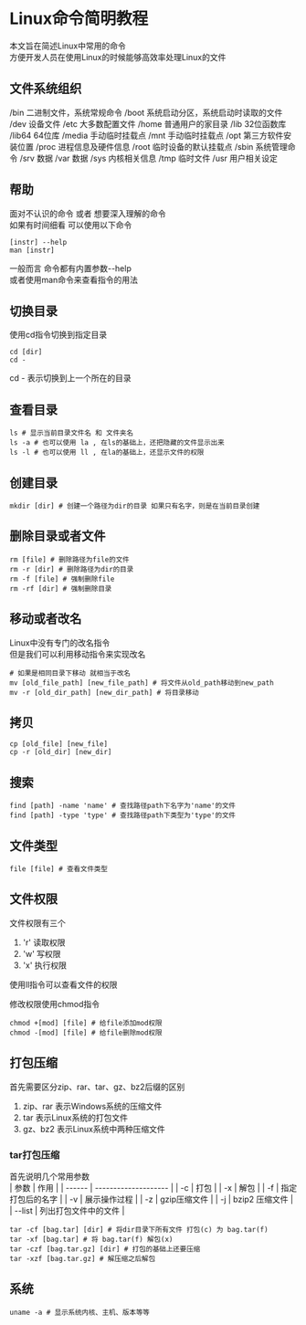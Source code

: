 # Linux命令简明教程  

本文旨在简述Linux中常用的命令  
方便开发人员在使用Linux的时候能够高效率处理Linux的文件  

## 文件系统组织  
/bin        二进制文件，系统常规命令
/boot       系统启动分区，系统启动时读取的文件
/dev        设备文件
/etc        大多数配置文件
/home       普通用户的家目录
/lib        32位函数库
/lib64      64位库
/media      手动临时挂载点
/mnt        手动临时挂载点
/opt        第三方软件安装位置
/proc       进程信息及硬件信息
/root       临时设备的默认挂载点
/sbin       系统管理命令
/srv        数据
/var        数据
/sys        内核相关信息
/tmp        临时文件
/usr        用户相关设定

## 帮助
面对不认识的命令 或者 想要深入理解的命令  
如果有时间细看 可以使用以下命令  
```shell
[instr] --help
man [instr]
```

一般而言 命令都有内置参数--help  
或者使用man命令来查看指令的用法  

## 切换目录  
使用cd指令切换到指定目录  
```shell
cd [dir]
cd -
```
cd - 表示切换到上一个所在的目录  

## 查看目录  
```shell
ls # 显示当前目录文件名 和 文件夹名
ls -a # 也可以使用 la , 在ls的基础上，还把隐藏的文件显示出来  
ls -l # 也可以使用 ll , 在la的基础上，还显示文件的权限  
```

## 创建目录
```shell
mkdir [dir] # 创建一个路径为dir的目录 如果只有名字，则是在当前目录创建
```

## 删除目录或者文件
```shell
rm [file] # 删除路径为file的文件
rm -r [dir] # 删除路径为dir的目录
rm -f [file] # 强制删除file
rm -rf [dir] # 强制删除目录  
```

## 移动或者改名
Linux中没有专门的改名指令  
但是我们可以利用移动指令来实现改名  
```shell
# 如果是相同目录下移动 就相当于改名
mv [old_file_path] [new_file_path] # 将文件从old_path移动到new_path
mv -r [old_dir_path] [new_dir_path] # 将目录移动
```

## 拷贝
```shell
cp [old_file] [new_file]
cp -r [old_dir] [new_dir]
```

## 搜索  
```shell
find [path] -name 'name' # 查找路径path下名字为'name'的文件
find [path] -type 'type' # 查找路径path下类型为'type'的文件
```

## 文件类型
```shell
file [file] # 查看文件类型 
```

## 文件权限
文件权限有三个  
1. 'r' 读取权限
2. 'w' 写权限
3. 'x' 执行权限

使用ll指令可以查看文件的权限  

修改权限使用chmod指令  
```shell
chmod +[mod] [file] # 给file添加mod权限
chmod -[mod] [file] # 给file删除mod权限 
```

## 打包压缩
首先需要区分zip、rar、tar、gz、bz2后缀的区别  

1. zip、rar 表示Windows系统的压缩文件
2. tar 表示Linux系统的打包文件
3. gz、bz2 表示Linux系统中两种压缩文件

### tar打包压缩
首先说明几个常用参数  
| 参数   | 作用                 |
| ------ | -------------------- |
| -c     | 打包                 |
| -x     | 解包                 |
| -f     | 指定打包后的名字     |
| -v     | 展示操作过程         |
| -z     | gzip压缩文件         |
| -j     | bzip2 压缩文件       |
| --list | 列出打包文件中的文件 |

```shell
tar -cf [bag.tar] [dir] # 将dir目录下所有文件 打包(c) 为 bag.tar(f)
tar -xf [bag.tar] # 将 bag.tar(f) 解包(x)
tar -czf [bag.tar.gz] [dir] # 打包的基础上还要压缩  
tar -xzf [bag.tar.gz] # 解压缩之后解包  
```

## 系统
```shell
uname -a # 显示系统内核、主机、版本等等  
```
